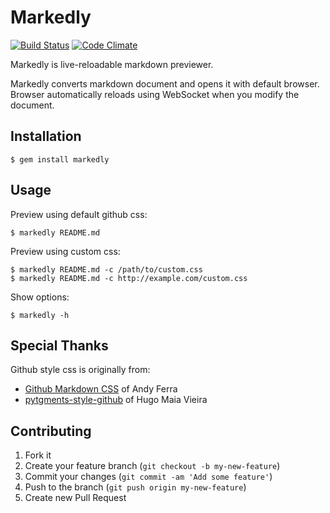 # Markedly

[![Build Status](https://travis-ci.org/hara/markedly.png)](https://travis-ci.org/hara/markedly)
[![Code Climate](https://codeclimate.com/github/hara/markedly.png)](https://codeclimate.com/github/hara/markedly)

Markedly is live-reloadable markdown previewer.

Markedly converts markdown document and opens it with default browser.
Browser automatically reloads using WebSocket when you modify the document.

## Installation

```
$ gem install markedly
```

## Usage

Preview using default github css:

```
$ markedly README.md
```

Preview using custom css:

```
$ markedly README.md -c /path/to/custom.css
$ markedly README.md -c http://example.com/custom.css
```

Show options:

```
$ markedly -h
```

## Special Thanks

Github style css is originally from:

* [Github Markdown CSS](https://gist.github.com/andyferra/2554919) of Andy Ferra
* [pytgments-style-github](https://pypi.python.org/pypi/pygments-style-github) of Hugo Maia Vieira

## Contributing

1. Fork it
2. Create your feature branch (`git checkout -b my-new-feature`)
3. Commit your changes (`git commit -am 'Add some feature'`)
4. Push to the branch (`git push origin my-new-feature`)
5. Create new Pull Request
